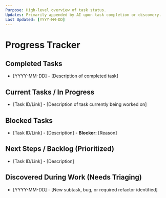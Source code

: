 ```yaml
---
Purpose: High-level overview of task status.
Updates: Primarily appended by AI upon task completion or discovery.
Last Updated: [YYYY-MM-DD]
---
```


# Progress Tracker

## Completed Tasks
* [YYYY-MM-DD] - [Description of completed task]

## Current Tasks / In Progress
* [Task ID/Link] - [Description of task currently being worked on]

## Blocked Tasks
* [Task ID/Link] - [Description] - **Blocker:** [Reason]

## Next Steps / Backlog (Prioritized)
* [Task ID/Link] - [Description]

## Discovered During Work (Needs Triaging)
* [YYYY-MM-DD] - [New subtask, bug, or required refactor identified]